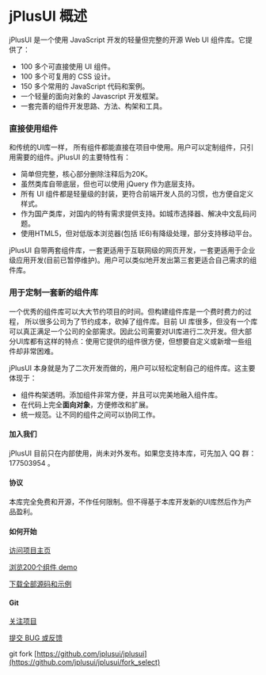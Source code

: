 # jPlusUI 概述

jPlusUI 是一个使用 JavaScript 开发的轻量但完整的开源 Web UI 组件库。它提供了：

* 100 多个可直接使用 UI 组件。
* 100 多个可复用的 CSS 设计。
* 150 多个常用的 JavaScript 代码和案例。
* 一个轻量的面向对象的 Javascript 开发框架。
* 一套完善的组件开发思路、方法、构架和工具。

### 直接使用组件

和传统的UI库一样， 所有组件都能直接在项目中使用。用户可以定制组件，只引用需要的组件。jPlusUI 的主要特性有：
	
* 简单但完整，核心部分删除注释后为20K。
* 虽然类库自带底层，但也可以使用 jQuery 作为底层支持。
* 所有 UI 组件都是轻量级的封装，更符合前端开发人员的习惯，也方便自定义样式。
* 作为国产类库，对国内的特有需求提供支持。如城市选择器、解决中文乱码问题。
* 使用HTML5，但对低版本浏览器(包括 IE6)有降级处理，部分支持移动平台。

jPlusUI 自带两套组件库，一套更适用于互联网级的网页开发，一套更适用于企业级应用开发(目前已暂停维护)。用户可以类似地开发出第三套更适合自己需求的组件库。

### 用于定制一套新的组件库

一个优秀的组件库可以大大节约项目的时间。但构建组件库是一个费时费力的过程， 所以很多公司为了节约成本，砍掉了组件库。目前 UI 库很多，但没有一个库可以真正满足一个公司的全部需求。因此公司需要对UI库进行二次开发。但大部分UI库都有这样的特点：使用它提供的组件很方便，但想要自定义或新增一些组件却非常困难。

jPlusUI 本身就是为了二次开发而做的，用户可以轻松定制自己的组件库。这主要体现于：

* 组件构架透明。添加组件非常方便，并且可以完美地融入组件库。
* 在代码上完全**面向对象**，方便修改和扩展。
* 统一规范。让不同的组件之间可以协同工作。

#### 加入我们

jPlusUI 目前只在内部使用，尚未对外发布。如果您支持本库，可先加入 QQ 群：177503954 。

#### 协议

本库完全免费和开源，不作任何限制。但不得基于本库开发新的UI库然后作为产品盈利。

#### 如何开始

[访问项目主页](http://jplusui.github.com)

[浏览200个组件 demo](http://jplusui.github.com/src/)

[下载全部源码和示例](https://github.com/jplusui/jplusui/zipball/master)

#### Git

[关注项目](https://github.com/jplusui/jplusui/star)

[提交 BUG 或反馈](https://github.com/jplusui/jplusui/issues)

git fork [https://github.com/jplusui/jplusui](https://github.com/jplusui/jplusui/fork_select)
